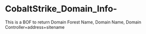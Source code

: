# CobaltStrike_Domain_Info-
This is a BOF to return Domain Forest Name, Domain Name, Domain Controller+address+sitename 
